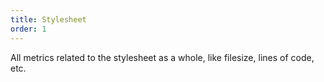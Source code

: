 ```yaml
---
title: Stylesheet
order: 1
---
```


All metrics related to the stylesheet as a whole, like filesize, lines of code, etc.
